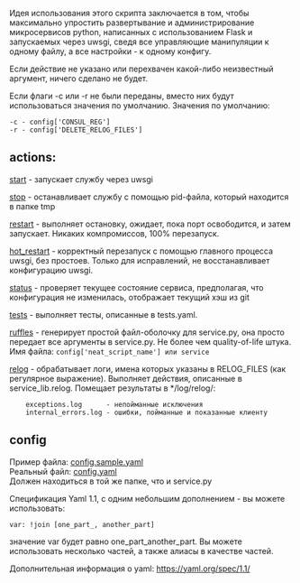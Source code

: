 Идея использования этого скрипта заключается в том, чтобы максимально упростить развертывание и администрирование микросервисов python, написанных с использованием Flask и запускаемых через uwsgi, сведя все управляющие манипуляции к одному файлу, а все настройки - к одному конфигу.

Если действие не указано или перехвачен какой-либо неизвестный аргумент, ничего сделано не будет.


Если флаги -c или -r не были переданы, вместо них будут использоваться значения по умолчанию.
Значения по умолчанию:

    -c - config['CONSUL_REG']
    -r - config['DELETE_RELOG_FILES']


## actions:


<u>start</u> - запускает службу через uwsgi

<u>stop</u> - останавливает службу с помощью pid-файла, который находится в папке tmp

<u>restart</u> - выполняет остановку, ожидает, пока порт освободится, и затем запускает. Никаких компромиссов, 100% перезапуск.

<u>hot_restart</u> - корректный перезапуск с помощью главного процесса uwsgi, без простоев. Только для исправлений, не восстанавливает конфигурацию uwsgi.

<u>status</u> - проверяет текущее состояние сервиса, предполагая, что конфигурация не изменилась, отображает текущий хэш из git

<u>tests</u> - выполняет тесты, описанные в tests.yaml.

<u>ruffles</u> - генерирует простой файл-оболочку для service.py, она просто передает все аргументы в service.py. Не более чем quality-of-life штука. Имя файла: ```config['neat_script_name'] или service```

<u>relog</u> - обрабатывает логи, имена которых указаны в RELOG_FILES (как регулярное выражение). Выполняет действия, описанные в service_lib.relog. Помещает результаты в */log/relog/:
```
    exceptions.log      - непойманные исключения
    internal_errors.log - ошибки, пойманные и показанные клиенту
```

## config

Пример файла: <u>config.sample.yaml</u><br/>
Реальный файл: <u>config.yaml</u><br>
Должен находиться в той же папке, что и service.py

Спецификация Yaml 1.1, с одним небольшим дополнением - вы можете использовать:
```
var: !join [one_part_, another_part]
```
значение var будет равно one_part_another_part. Вы можете использовать несколько частей, а также алиасы в качестве частей.

Дополнительная информация о yaml: https://yaml.org/spec/1.1/